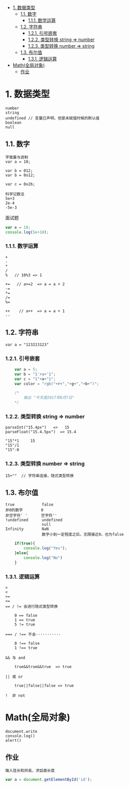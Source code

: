<!-- TOC -->

- [1. 数据类型](#1-数据类型)
    - [1.1. 数字](#11-数字)
        - [1.1.1. 数学运算](#111-数学运算)
    - [1.2. 字符串](#12-字符串)
        - [1.2.1. 引号嵌套](#121-引号嵌套)
        - [1.2.2. 类型转换 string => number](#122-类型转换-string--number)
        - [1.2.3. 类型转换 number => string](#123-类型转换-number--string)
    - [1.3. 布尔值](#13-布尔值)
        - [1.3.1. 逻辑运算](#131-逻辑运算)
- [Math(全局对象)](#math全局对象)
    - [作业](#作业)

<!-- /TOC -->
# 1. 数据类型

    number
    string
    undefined // 变量已声明，但是未赋值时候的默认值
    boolean
    null

## 1.1. 数字

    字面量与进制
    var a = 10;

    var b = 012;
    var b = 0o12;

    var c = 0x26;

    科学记数法
    5e+3
    2e-4
    -5e-3


面试题
```js
var e = 10;
console.log(5e+10);
```

### 1.1.1. 数学运算

    + 
    -
    *
    /
    %   // 10%3 => 1

    +=   // a+=2  => a = a + 2
    -=
    *=
    /=
    %=

    ++    // a++  => a = a + 1
    --
    
## 1.2. 字符串

    var a = "123213123"

### 1.2.1. 引号嵌套
```js
    var a = 5;
    var b = "1'+a+'1";
    var c = "1"+a+"1";
    var color = "rgb("+r+","+g+","+b+")";

    /*
        输出 "今天是2017年8月7日"
    */
```

### 1.2.2. 类型转换 string => number

    parseInt("15.4px")   =>   15
    parseFloat("15.4.5px")  => 15.4

    "15"*1     15
    "15"/1
    "15"-0
    
### 1.2.3. 类型转换 number => string

    15+""  // 字符串连接，隐式类型转换

## 1.3. 布尔值

    true            false
    非0的数字        0
    非空字符' '      空字符''
    !undefined      undefined
                    null
    Infinity        NaN
                    数字小到一定程度之后，无限接近0，也为false

```js
    if(true){
        console.log("Yes");
    }else{
        console.log("No")
    }
```

### 1.3.1. 逻辑运算

    > 
    <
    >=
    <=
    == / != 会进行隐式类型转换

        0 == false
        1 == true 
        5 != true

    === / !== 不会···········

        0 !== false
        1 !== true

    && 与 and

        true&&true&&true  => true
    
    || 或 or

        true||false||false => true

    !  非 not

# Math(全局对象)

    document.write
    console.log()
    alert()

## 作业

    输入弦长和拱高，求弧面长度

```js
var a = document.getElementById('id');
```